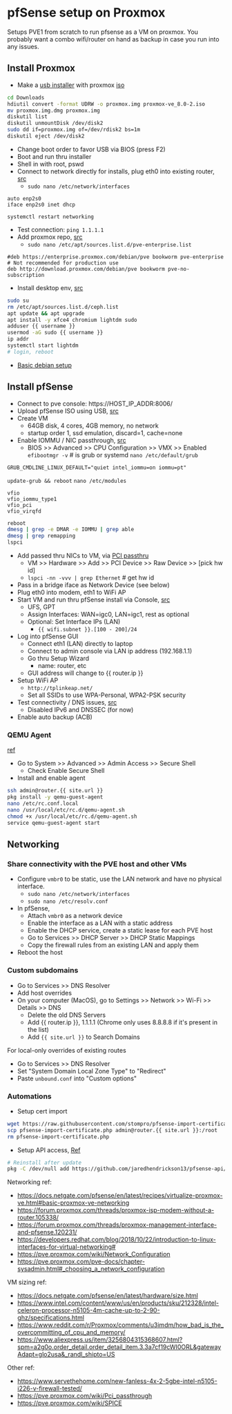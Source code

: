 # pfSense setup on Proxmox
Setups PVE1 from scratch to run pfsense as a VM on proxmox. You probably want a combo wifi/router on hand as backup in case you run into any issues.

## Install Proxmox
- Make a [usb installer](https://www.lewan.com/blog/2012/02/10/making-a-bootable-usb-stick-on-an-apple-mac-os-x-from-an-iso) with proxmox [iso](https://www.proxmox.com/en/downloads/category/iso-images-pve)
```bash
cd Downloads
hdiutil convert -format UDRW -o proxmox.img proxmox-ve_8.0-2.iso
mv proxmox.img.dmg proxmox.img
diskutil list
diskutil unmountDisk /dev/disk2
sudo dd if=proxmox.img of=/dev/rdisk2 bs=1m
diskutil eject /dev/disk2
```
- Change boot order to favor USB via BIOS (press F2)
- Boot and run thru installer
- Shell in with root, pswd
- Connect to network directly for installs, plug eth0 into existing router, [src](https://www.cyberciti.biz/faq/setting-up-an-network-interfaces-file/)
  - `sudo nano /etc/network/interfaces`
```
auto enp2s0
iface enp2s0 inet dhcp
```
`systemctl restart networking`
- Test connection: `ping 1.1.1.1`
- Add proxmox repo, [src](https://it42.cc/2019/10/14/fix-proxmox-repository-is-not-signed/)
  - `sudo nano /etc/apt/sources.list.d/pve-enterprise.list`
```
#deb https://enterprise.proxmox.com/debian/pve bookworm pve-enterprise
# Not recommended for production use
deb http://download.proxmox.com/debian/pve bookworm pve-no-subscription
```
- Install desktop env, [src](https://pve.proxmox.com/wiki/Developer_Workstations_with_Proxmox_VE_and_X11)
```bash
sudo su
rm /etc/apt/sources.list.d/ceph.list
apt update && apt upgrade
apt install -y xfce4 chromium lightdm sudo
adduser {{ username }}
usermod -aG sudo {{ username }}
ip addr
systemctl start lightdm
# login, reboot
```
- [Basic debian setup](./debian_setup.md)

## Install pfSense
- Connect to pve console: https://HOST_IP_ADDR:8006/
- Upload pfSense ISO using USB, [src](https://www.virtualizationhowto.com/2022/08/pfsense-proxmox-install-process-and-configuration/)
- Create VM
  - 64GB disk, 4 cores, 4GB memory, no network
  - startup order 1, ssd emulation, discard=1, cache=none
- Enable IOMMU / NIC passthrough, [src](https://www.servethehome.com/how-to-pass-through-pcie-nics-with-proxmox-ve-on-intel-and-amd/)
  - BIOS >> Advanced >> CPU Configuration >> VMX >> Enabled
`efibootmgr -v` # is grub or systemd
`nano /etc/default/grub`
```
GRUB_CMDLINE_LINUX_DEFAULT="quiet intel_iommu=on iommu=pt"
```
`update-grub && reboot`
`nano /etc/modules`
```
vfio
vfio_iommu_type1
vfio_pci
vfio_virqfd
```
```bash
reboot
dmesg | grep -e DMAR -e IOMMU | grep able
dmesg | grep remapping
lspci
```
- Add passed thru NICs to VM, via [PCI passthru](https://pve.proxmox.com/wiki/PCI(e)_Passthrough)
  - VM >> Hardware >> Add >> PCI Device >> Raw Device >> [pick hw id]
  - `lspci -nn -vvv | grep Ethernet` # get hw id
- Pass in a bridge iface as Network Device (see below)
- Plug eth0 into modem, eth1 to WiFi AP
- Start VM and run thru pfSense install via Console, [src](https://www.virtualizationhowto.com/2022/08/pfsense-proxmox-install-process-and-configuration/)
  - UFS, GPT
  - Assign Interfaces: WAN=igc0, LAN=igc1, rest as optional
  - Optional: Set Interface IPs (LAN)
    - `{{ wifi.subnet }}.[100 - 200]/24`
- Log into pfSense GUI
  - Connect eth1 (LAN) directly to laptop
  - Connect to admin console via LAN ip address (192.168.1.1)
  - Go thru Setup Wizard
    - name: router, etc
  - GUI address will change to {{ router.ip }}
- Setup WiFi AP
  - `http://tplinkeap.net/`
  - Set all SSIDs to use WPA-Personal, WPA2-PSK security
- Test connectivity / DNS issues, [src](https://docs.netgate.com/pfsense/en/latest/troubleshooting/connectivity.html)
  - Disabled IPv6 and DNSSEC (for now) 
- Enable auto backup (ACB)

### QEMU Agent
[ref](https://forum.netgate.com/topic/162083/pfsense-vm-on-proxmox-qemu-agent-installation/6)
- Go to System >> Advanced >> Admin Access >> Secure Shell
  - Check Enable Secure Shell
- Install and enable agent
```bash
ssh admin@router.{{ site.url }}
pkg install -y qemu-guest-agent
nano /etc/rc.conf.local
nano /usr/local/etc/rc.d/qemu-agent.sh
chmod +x /usr/local/etc/rc.d/qemu-agent.sh
service qemu-guest-agent start
```

## Networking

### Share connectivity with the PVE host and other VMs
- Configure `vmbr0` to be static, use the LAN network and have no physical interface.
  - `sudo nano /etc/network/interfaces`
  - `sudo nano /etc/resolv.conf`
- In pfSense,
	- Attach `vmbr0` as a network device
	- Enable the interface as a LAN with a static address
	- Enable the DHCP service, create a static lease for each PVE host
    - Go to Services >> DHCP Server >> DHCP Static Mappings
	- Copy the firewall rules from an existing LAN and apply them
- Reboot the host

### Custom subdomains
- Go to Services >> DNS Resolver
- Add host overrides
- On your computer (MacOS), go to Settings >> Network >> Wi-Fi >> Details >> DNS
  - Delete the old DNS Servers
  - Add {{ router.ip }}, 1.1.1.1 (Chrome only uses 8.8.8.8 if it's present in the list)
  - Add `{{ site.url }}` to Search Domains

For local-only overrides of existing routes
- Go to Services >> DNS Resolver
- Set "System Domain Local Zone Type" to "Redirect"
- Paste `unbound.conf` into "Custom options"

### Automations
- Setup cert import
```bash
wget https://raw.githubusercontent.com/stompro/pfsense-import-certificate/master/pfsense-import-certificate.php
scp pfsense-import-certificate.php admin@router.{{ site.url }}:/root
rm pfsense-import-certificate.php
```
- Setup API access, [Ref](https://github.com/jaredhendrickson13/pfsense-api)
```bash
# Reinstall after update
pkg -C /dev/null add https://github.com/jaredhendrickson13/pfsense-api/releases/latest/download/pfSense-2.7-pkg-API.pkg && /etc/rc.restart_webgui
```

Networking ref:
- https://docs.netgate.com/pfsense/en/latest/recipes/virtualize-proxmox-ve.html#basic-proxmox-ve-networking 
- https://forum.proxmox.com/threads/proxmox-isp-modem-without-a-router.105338/
- https://forum.proxmox.com/threads/proxmox-management-interface-and-pfsense.120231/ 
- https://developers.redhat.com/blog/2018/10/22/introduction-to-linux-interfaces-for-virtual-networking# 
- https://pve.proxmox.com/wiki/Network_Configuration 
- https://pve.proxmox.com/pve-docs/chapter-sysadmin.html#_choosing_a_network_configuration 

VM sizing ref:
- https://docs.netgate.com/pfsense/en/latest/hardware/size.html 
- https://www.intel.com/content/www/us/en/products/sku/212328/intel-celeron-processor-n5105-4m-cache-up-to-2-90-ghz/specifications.html 
- https://www.reddit.com/r/Proxmox/comments/u3imdm/how_bad_is_the_overcommitting_of_cpu_and_memory/ 
- https://www.aliexpress.us/item/3256804315368607.html?spm=a2g0o.order_detail.order_detail_item.3.3a7cf19cWI0ORL&gatewayAdapt=glo2usa&_randl_shipto=US 

Other ref:
- https://www.servethehome.com/new-fanless-4x-2-5gbe-intel-n5105-i226-v-firewall-tested/ 
- https://pve.proxmox.com/wiki/Pci_passthrough 
- https://pve.proxmox.com/wiki/SPICE 
